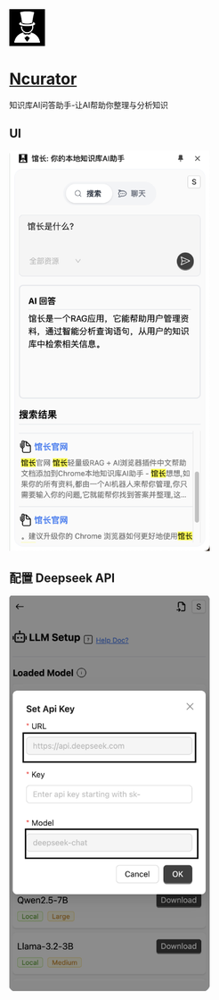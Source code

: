 <img src="./assets/logo.png" width="64" height="auto" />

# [Ncurator](https://www.ncurator.com)

知识库AI问答助手-让AI帮助你整理与分析知识

## UI
<img src="./assets/screenshot1.png" width="360" height="auto" />

## 配置 Deepseek API
<img src="./assets/screenshot2.png" width="360" height="auto" />